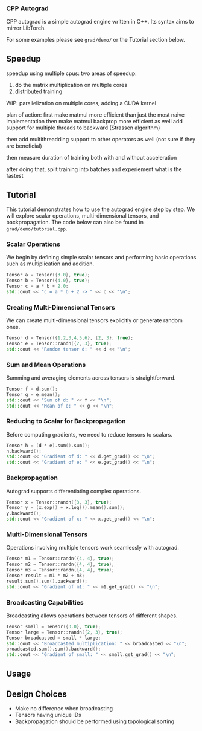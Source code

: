 ### CPP Autograd
CPP autograd is a simple autograd engine written in C++.
Its syntax aims to mirror LibTorch.

For some examples please see `grad/demo/` or the Tutorial section below.

## Speedup
speedup using multiple cpus:
two areas of speedup:
1) do the matrix multiplication on multiple cores
2) distributed training

WIP: parallelization on multiple cores, adding a CUDA kernel

plan of action:
first make matmul more efficient than just the most naive implementation
then make matmul backprop more efficient as well
add support for multiple threads to backward
(Strassen algorithm)

then add multithreadding support to other operators as well (not sure if they are beneficial)

then measure duration of training both with and without acceleration

after doing that, split training into batches and experiement what is the fastest

## Tutorial

This tutorial demonstrates how to use the autograd engine step by step.
We will explore scalar operations, multi-dimensional tensors, and backpropagation. The code below can also be found in `grad/demo/tutorial.cpp`.

### Scalar Operations
We begin by defining simple scalar tensors and performing basic operations such as multiplication and addition.
```cpp
Tensor a = Tensor({3.0}, true);
Tensor b = Tensor({4.0}, true);
Tensor c = a * b + 2.0;
std::cout << "c = a * b + 2 -> " << c << "\n";
```

### Creating Multi-Dimensional Tensors
We can create multi-dimensional tensors explicitly or generate random ones.
```cpp
Tensor d = Tensor({1,2,3,4,5,6}, {2, 3}, true);
Tensor e = Tensor::randn({2, 3}, true);
std::cout << "Random tensor d: " << d << "\n";
```

### Sum and Mean Operations
Summing and averaging elements across tensors is straightforward.
```cpp
Tensor f = d.sum();
Tensor g = e.mean();
std::cout << "Sum of d: " << f << "\n";
std::cout << "Mean of e: " << g << "\n";
```

### Reducing to Scalar for Backpropagation
Before computing gradients, we need to reduce tensors to scalars.
```cpp
Tensor h = (d * e).sum().sum();
h.backward();
std::cout << "Gradient of d: " << d.get_grad() << "\n";
std::cout << "Gradient of e: " << e.get_grad() << "\n";
```

### Backpropagation
Autograd supports differentiating complex operations.
```cpp
Tensor x = Tensor::randn({3, 3}, true);
Tensor y = (x.exp() + x.log()).mean().sum();
y.backward();
std::cout << "Gradient of x: " << x.get_grad() << "\n";
```

### Multi-Dimensional Tensors
Operations involving multiple tensors work seamlessly with autograd.
```cpp
Tensor m1 = Tensor::randn({4, 4}, true);
Tensor m2 = Tensor::randn({4, 4}, true);
Tensor m3 = Tensor::randn({4, 4}, true);
Tensor result = m1 * m2 + m3;
result.sum().sum().backward();
std::cout << "Gradient of m1: " << m1.get_grad() << "\n";
```

### Broadcasting Capabilities
Broadcasting allows operations between tensors of different shapes.
```cpp
Tensor small = Tensor({3.0}, true);
Tensor large = Tensor::randn({2, 3}, true);
Tensor broadcasted = small * large;
std::cout << "Broadcasted multiplication: " << broadcasted << "\n";
broadcasted.sum().sum().backward();
std::cout << "Gradient of small: " << small.get_grad() << "\n";
```

## Usage

## Design Choices
- Make no difference when broadcasting
- Tensors having unique IDs
- Backpropagation should be performed using topological sorting
